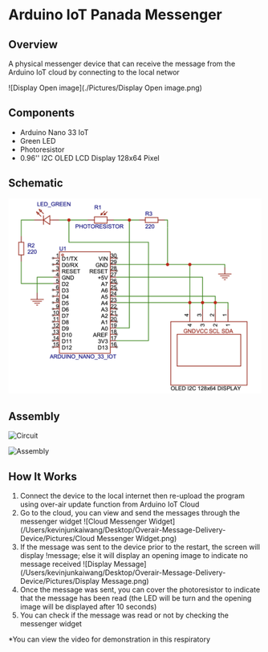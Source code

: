 # Arduino IoT Panada Messenger 
## Overview

A physical messenger device that can receive the message from the Arduino IoT cloud by connecting to the local networ

![Display Open image](./Pictures/Display Open image.png)

## Components

- Arduino Nano 33 IoT 
- Green LED 
- Photoresistor 
- 0.96'' I2C OLED LCD Display 128x64 Pixel

## Schematic

![Schematic](./Pictures/Schematic.png)


## Assembly

![Circuit](/Users/kevinjunkaiwang/Desktop/Overair-Message-Delivery-Device/Pictures/Circuit.png)

![Assembly](/Users/kevinjunkaiwang/Desktop/Overair-Message-Delivery-Device/Pictures/Assembly.png)

## How It Works

1. Connect the device to the local internet then re-upload the program using over-air update function from Arduino IoT Cloud 
2. Go to the cloud, you can view and send the messages through the messenger widget
	![Cloud Messenger Widget](/Users/kevinjunkaiwang/Desktop/Overair-Message-Delivery-Device/Pictures/Cloud Messenger Widget.png)
3. If the message was sent to the device prior to the restart, the screen will display !message; else it will display an opening image to indicate no message received
	![Display Message](/Users/kevinjunkaiwang/Desktop/Overair-Message-Delivery-Device/Pictures/Display Message.png)
4. Once the message was sent, you can cover the photoresistor to indicate that the message has been read (the LED will be turn and the opening image will be displayed after 10 seconds)
5. You can check if the message was read or not by checking the messenger widget 

\*You can view the video for demonstration in this respiratory

